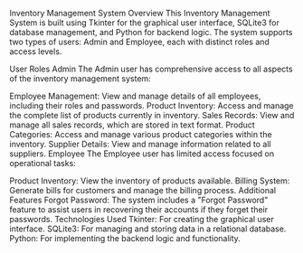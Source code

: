 Inventory Management System
Overview
This Inventory Management System is built using Tkinter for the graphical user interface, SQLite3 for database management, and Python for backend logic. The system supports two types of users: Admin and Employee, each with distinct roles and access levels.

User Roles
Admin
The Admin user has comprehensive access to all aspects of the inventory management system:

Employee Management: View and manage details of all employees, including their roles and passwords.
Product Inventory: Access and manage the complete list of products currently in inventory.
Sales Records: View and manage all sales records, which are stored in text format.
Product Categories: Access and manage various product categories within the inventory.
Supplier Details: View and manage information related to all suppliers.
Employee
The Employee user has limited access focused on operational tasks:

Product Inventory: View the inventory of products available.
Billing System: Generate bills for customers and manage the billing process.
Additional Features
Forgot Password: The system includes a "Forgot Password" feature to assist users in recovering their accounts if they forget their passwords.
Technologies Used
Tkinter: For creating the graphical user interface.
SQLite3: For managing and storing data in a relational database.
Python: For implementing the backend logic and functionality.
